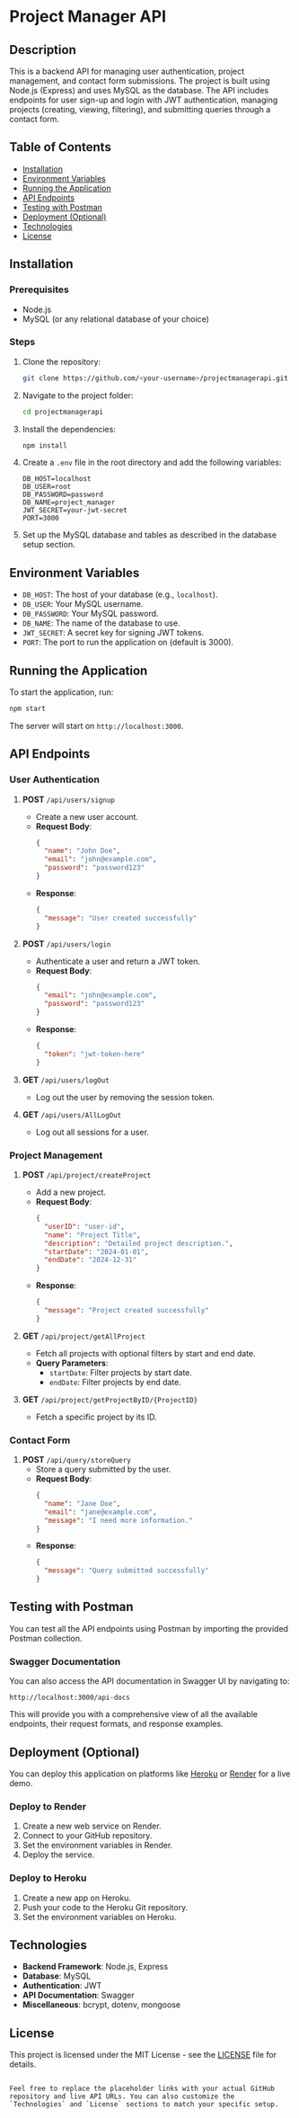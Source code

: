 
# Project Manager API

## Description

This is a backend API for managing user authentication, project management, and contact form submissions. The project is built using Node.js (Express) and uses MySQL as the database. The API includes endpoints for user sign-up and login with JWT authentication, managing projects (creating, viewing, filtering), and submitting queries through a contact form.

## Table of Contents

- [Installation](#installation)
- [Environment Variables](#environment-variables)
- [Running the Application](#running-the-application)
- [API Endpoints](#api-endpoints)
- [Testing with Postman](#testing-with-postman)
- [Deployment (Optional)](#deployment-optional)
- [Technologies](#technologies)
- [License](#license)

## Installation

### Prerequisites

- Node.js
- MySQL (or any relational database of your choice)

### Steps

1. Clone the repository:
    ```bash
    git clone https://github.com/<your-username>/projectmanagerapi.git
    ```

2. Navigate to the project folder:
    ```bash
    cd projectmanagerapi
    ```

3. Install the dependencies:
    ```bash
    npm install
    ```

4. Create a `.env` file in the root directory and add the following variables:
    ```env
    DB_HOST=localhost
    DB_USER=root
    DB_PASSWORD=password
    DB_NAME=project_manager
    JWT_SECRET=your-jwt-secret
    PORT=3000
    ```

5. Set up the MySQL database and tables as described in the database setup section.

## Environment Variables

- `DB_HOST`: The host of your database (e.g., `localhost`).
- `DB_USER`: Your MySQL username.
- `DB_PASSWORD`: Your MySQL password.
- `DB_NAME`: The name of the database to use.
- `JWT_SECRET`: A secret key for signing JWT tokens.
- `PORT`: The port to run the application on (default is 3000).

## Running the Application

To start the application, run:

```bash
npm start
```

The server will start on `http://localhost:3000`.

## API Endpoints

### User Authentication

1. **POST** `/api/users/signup`
   - Create a new user account.
   - **Request Body**: 
     ```json
     {
       "name": "John Doe",
       "email": "john@example.com",
       "password": "password123"
     }
     ```
   - **Response**: 
     ```json
     {
       "message": "User created successfully"
     }
     ```

2. **POST** `/api/users/login`
   - Authenticate a user and return a JWT token.
   - **Request Body**: 
     ```json
     {
       "email": "john@example.com",
       "password": "password123"
     }
     ```
   - **Response**: 
     ```json
     {
       "token": "jwt-token-here"
     }
     ```

3. **GET** `/api/users/logOut`
   - Log out the user by removing the session token.

4. **GET** `/api/users/AllLogOut`
   - Log out all sessions for a user.

### Project Management

1. **POST** `/api/project/createProject`
   - Add a new project.
   - **Request Body**: 
     ```json
     {
       "userID": "user-id",
       "name": "Project Title",
       "description": "Detailed project description.",
       "startDate": "2024-01-01",
       "endDate": "2024-12-31"
     }
     ```
   - **Response**: 
     ```json
     {
       "message": "Project created successfully"
     }
     ```

2. **GET** `/api/project/getAllProject`
   - Fetch all projects with optional filters by start and end date.
   - **Query Parameters**:
     - `startDate`: Filter projects by start date.
     - `endDate`: Filter projects by end date.

3. **GET** `/api/project/getProjectByID/{ProjectID}`
   - Fetch a specific project by its ID.

### Contact Form

1. **POST** `/api/query/storeQuery`
   - Store a query submitted by the user.
   - **Request Body**:
     ```json
     {
       "name": "Jane Doe",
       "email": "jane@example.com",
       "message": "I need more information."
     }
     ```
   - **Response**: 
     ```json
     {
       "message": "Query submitted successfully"
     }
     ```

## Testing with Postman

You can test all the API endpoints using Postman by importing the provided Postman collection.

### Swagger Documentation

You can also access the API documentation in Swagger UI by navigating to:

```
http://localhost:3000/api-docs
```

This will provide you with a comprehensive view of all the available endpoints, their request formats, and response examples.

## Deployment (Optional)

You can deploy this application on platforms like [Heroku](https://heroku.com) or [Render](https://render.com) for a live demo.

### Deploy to Render

1. Create a new web service on Render.
2. Connect to your GitHub repository.
3. Set the environment variables in Render.
4. Deploy the service.

### Deploy to Heroku

1. Create a new app on Heroku.
2. Push your code to the Heroku Git repository.
3. Set the environment variables on Heroku.

## Technologies

- **Backend Framework**: Node.js, Express
- **Database**: MySQL
- **Authentication**: JWT
- **API Documentation**: Swagger
- **Miscellaneous**: bcrypt, dotenv, mongoose

## License

This project is licensed under the MIT License - see the [LICENSE](LICENSE) file for details.
```

Feel free to replace the placeholder links with your actual GitHub repository and live API URLs. You can also customize the `Technologies` and `License` sections to match your specific setup.
